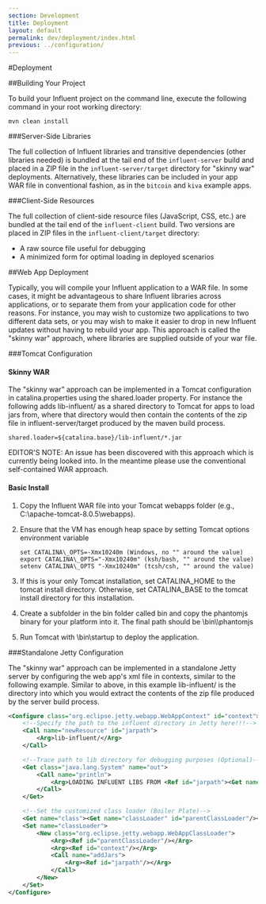 ```yaml
---
section: Development
title: Deployment
layout: default
permalink: dev/deployment/index.html
previous: ../configuration/
---
```


#Deployment

##<a name="building-your-project"></a>Building Your Project

To build your Influent project on the command line, execute the following command in your root working directory:

    mvn clean install

###Server-Side Libraries

The full collection of Influent libraries and transitive dependencies (other libraries needed) is bundled at the tail end of the `influent-server` build and placed in a ZIP file in the `influent-server/target` directory for "skinny war" deployments. Alternatively, these libraries can be included in your app WAR file in conventional fashion, as in the `bitcoin` and `kiva` example apps.

###Client-Side Resources

The full collection of client-side resource files (JavaScript, CSS, etc.) are bundled at the tail end of the `influent-client` build. Two versions are placed in ZIP files in the `influent-client/target` directory:

-   A raw source file useful for debugging
-   A minimized form for optimal loading in deployed scenarios

##<a name="web-app-deployment"></a>Web App Deployment

Typically, you will compile your Influent application to a WAR file. In some cases, it might be advantageous to share Influent libraries across applications, or to separate them from your application code for other reasons. For instance, you may wish to customize two applications to two different data sets, or you may wish to make it easier to drop in new Influent updates without having to rebuild your app. This approach is called the "skinny war" approach, where libraries are supplied outside of your war file.

###Tomcat Configuration

#### Skinny WAR

The "skinny war" approach can be implemented in a Tomcat configuration in catalina.properties using the shared.loader property. For instance the following adds lib-influent/ as a shared directory to Tomcat for apps to load jars from, where that directory would then contain the contents of the zip file in influent-server/target produced by the maven build process.

	shared.loader=${catalina.base}/lib-influent/*.jar

EDITOR'S NOTE: An issue has been discovered with this approach which is currently being looked into. In the meantime please use the conventional self-contained WAR approach.

#### Basic Install

1.  Copy the Influent WAR file into your Tomcat webapps folder (e.g., C:\apache-tomcat-8.0.5\webapps).
2.  Ensure that the VM has enough heap space by setting Tomcat options environment variable

	```
	set CATALINA\_OPTS=-Xmx10240m (Windows, no "" around the value)
	export CATALINA\_OPTS="-Xmx10240m" (ksh/bash, "" around the value)
	setenv CATALINA\_OPTS "-Xmx10240m" (tcsh/csh, "" around the value)
	```

3.  If this is your only Tomcat installation, set CATALINA\_HOME to the tomcat install directory. Otherwise, set CATALINA\_BASE to the tomcat install directory for this installation.
4.  Create a subfolder in the bin folder called bin and copy the phantomjs binary for your platform into it. The final path should be \bin\\\phantomjs
5.  Run Tomcat with \bin\startup to deploy the application.

###Standalone Jetty Configuration

The "skinny war" approach can be implemented in a standalone Jetty server by configuring the web app's xml file in contexts, similar to the following example. Similar to above, in this example lib-influent/ is the directory into which you would extract the contents of the zip file produced by the server build process.

```xml
<Configure class="org.eclipse.jetty.webapp.WebAppContext" id="context">
	<!--Specify the path to the influent directory in Jetty here!!!-->
	<Call name="newResource" id="jarpath">
		<Arg>lib-influent/</Arg>
	</Call>

	<!--Trace path to lib directory for debugging purposes (Optional)-->
	<Get class="java.lang.System" name="out">
		<Call name="println">
			<Arg>LOADING INFLUENT LIBS FROM <Ref id="jarpath"><Get name="file"/></Ref></Arg>
		</Call>
	</Get>

	<!--Set the customized class loader (Boiler Plate)-->
	<Get name="class"><Get name="classLoader" id="parentClassLoader"/></Get>
	<Set name="classLoader">
		<New class="org.eclipse.jetty.webapp.WebAppClassLoader">
			<Arg><Ref id="parentClassLoader"/></Arg>
			<Arg><Ref id="context"/></Arg>
			<Call name="addJars">
				<Arg><Ref id="jarpath"/></Arg>
			</Call>
		</New>
	</Set>
</Configure>
```